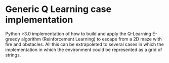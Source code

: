 # Generic Q Learning case implementation
Python >3.0 implementation of how to build and apply the Q-Learning E-greedy algorithm (Reinforcement Learning) to escape from a 2D maze with fire and obstacles. All this can be extrapoleted to several cases in which the implementation in which the environment could be represented as a grid of strings.


